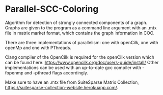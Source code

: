 # Parallel-SCC-Coloring

Algorithm for detection of strongly connected components of a graph.
Graphs are given to the program as a command line argument with an .mtx file in matrix market format, which contains the graph information in COO.

There are three implementations of parallelism: one with openCilk, one with openMp and one with PThreads.

Clang compiler of the OpenCilk is required for the openCilk version which can be found here: https://www.opencilk.org/doc/users-guide/install/
Other implementations can be used with an up-to-date gcc compiler with -fopenmp and -pthread flags accordingly.

Make sure to have an .mtx file from SuiteSparse Matrix Collection, https://suitesparse-collection-website.herokuapp.com/.
